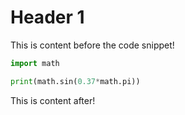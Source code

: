 # Header 1
This is content before the code snippet!

```python
import math

print(math.sin(0.37*math.pi))
```
This is content after!
